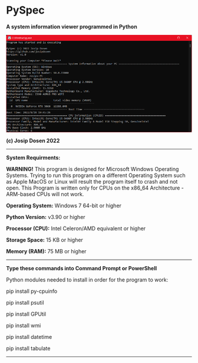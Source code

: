 # PySpec

**A system information viewer programmed in Python**

<p align="center">
<img align="center" src=".img/Screenshot 2022-08-29 155030.png" width="900">
</p>

**(c) Josip Dosen 2022**

----------------------

**System Requirments:**

**WARNING!** This program is designed for Microsoft Windows Operating Systems. Trying to run this program on a different Operating System such as Apple MacOS or Linux will result the program itself to crash and not open. This Program is written only for CPUs on the x86_64 Architecture - ARM-based CPUs will not work. 

**Operating System:** Windows 7 64-bit or higher 

**Python Version:** v3.90 or higher

**Processor (CPU):** Intel Celeron/AMD equivalent or higher

**Storage Space:** 15 KB or higher

**Memory (RAM):** 75 MB or higher

----------------------
**Type these commands into Command Prompt or PowerShell**

Python modules needed to install in order for the program to work:

pip install py-cpuinfo

pip install psutil

pip install GPUtil

pip install wmi

pip install datetime

pip install tabulate

----------------------

